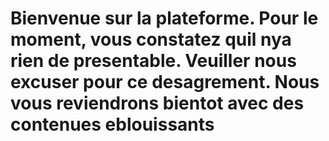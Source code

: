 # Bienvenue sur la plateforme. Pour le moment, vous constatez quil nya rien de presentable. Veuiller  nous excuser pour ce desagrement. Nous vous reviendrons bientot avec des contenues eblouissants
